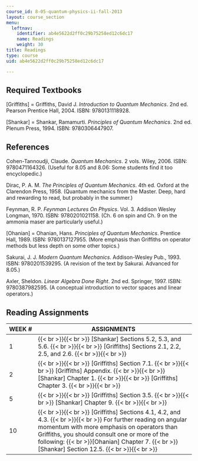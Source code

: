 ```yaml
---
course_id: 8-05-quantum-physics-ii-fall-2013
layout: course_section
menu:
  leftnav:
    identifier: ab4e5622d2ff0c29b75258ed12c6dc17
    name: Readings
    weight: 30
title: Readings
type: course
uid: ab4e5622d2ff0c29b75258ed12c6dc17

---
```


Required Textbooks
------------------

\[Griffiths\] = Griffiths, David J. _Introduction to Quantum Mechanics_. 2nd ed. Pearson Prentice Hall, 2004. ISBN: 9780131118928.

\[Shankar\] = Shankar, Ramamurti. _Principles of Quantum Mechanics_. 2nd ed. Plenum Press, 1994. ISBN: 9780306447907.

References
----------

Cohen-Tannoudji, Claude. _Quantum Mechanics_. 2 vols. Wiley, 2006. ISBN: 9780471164326. (Useful for 8.05 and 8.06: Some students find it too encyclopedic.)

Dirac, P. A. M. _The Principles of Quantum Mechanics_. 4th ed. Oxford at the Clarendon Press, 1958. (Quantum mechanics from the Master. Deep, hard and rewarding to read, but probably in the summer.)

Feynman, R. P. _Feynman Lectures On Physics_. Vol. 3. Addison Wesley Longman, 1970. ISBN: 9780201021158. (Ch. 6 on spin and Ch. 9 on the ammonia maser are particularly useful.)

\[Ohanian\] = Ohanian, Hans. _Principles of Quantum Mechanics_. Prentice Hall, 1989. ISBN: 9780137127955. (More emphasis than Griffiths on operator methods but less depth on some other topics.)

Sakurai, J. J. _Modern Quantum Mechanics_. Addison-Wesley Pub., 1993. ISBN: 9780201539295. (A revision of the text by Sakurai. Advanced for 8.05.)

Axler, Sheldon. _Linear Algebra Done Right_. 2nd ed. Springer, 1997. ISBN: 9780387982595. (A conceptual introduction to vector spaces and linear operators.)

Reading Assignments
-------------------

| WEEK # | ASSIGNMENTS |
| --- | --- |
| 1 |  {{< br >}}{{< br >}} \[Shankar\] Sections 5.2, 5.3, and 5.6. {{< br >}}{{< br >}} \[Griffiths\] Sections 2.1, 2.2, 2.5, and 2.6. {{< br >}}{{< br >}}  |
| 2 |  {{< br >}}{{< br >}} \[Griffiths\] Section 7.1. {{< br >}}{{< br >}} \[Griffiths\] Appendix. {{< br >}}{{< br >}} \[Shankar\] Chapter 1. {{< br >}}{{< br >}} \[Griffiths\] Chapter 3. {{< br >}}{{< br >}}  |
| 5 |  {{< br >}}{{< br >}} \[Griffiths\] Section 3.5. {{< br >}}{{< br >}} \[Shankar\] Chapter 9. {{< br >}}{{< br >}}  |
| 10 |  {{< br >}}{{< br >}} \[Griffiths\] Sections 4.1, 4.2, and 4.3. {{< br >}}{{< br >}} For further reading on angular momentum with more emphasis on operators than Griffiths, you should consult one or more of the following:  {{< br >}}\[Ohanian\] Chapter 7.  {{< br >}}\[Shankar\] Section 12.5. {{< br >}}{{< br >}}